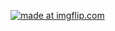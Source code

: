 <a href="https://imgflip.com/gif/2xpxnn"><img src="https://i.imgflip.com/2xpxnn.gif" title="made at imgflip.com"/></a>


